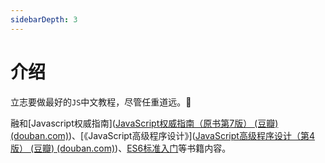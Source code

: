 ```yaml
---
sidebarDepth: 3
---
```

# 介绍

 立志要做最好的`JS`中文教程，尽管任重道远。🐾

融和[Javascript权威指南]([JavaScript权威指南（原书第7版） (豆瓣) (douban.com)](https://book.douban.com/subject/35396470/))、[《JavaScript高级程序设计》]([JavaScript高级程序设计（第4版） (豆瓣) (douban.com)](https://book.douban.com/subject/35175321/))、[ES6标准入门](https://book.douban.com/subject/27127030/)等书籍内容。
